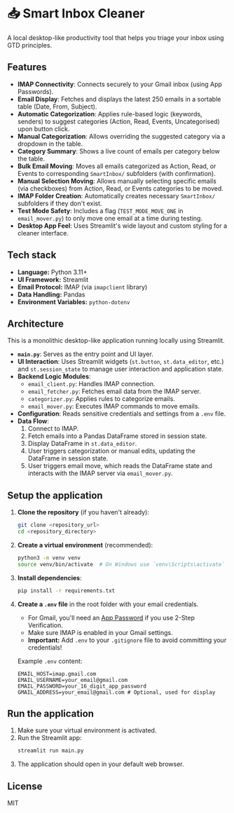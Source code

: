 # 📥 Smart Inbox Cleaner

A local desktop-like productivity tool that helps you triage your inbox using GTD principles. 

## Features

- **IMAP Connectivity**: Connects securely to your Gmail inbox (using App Passwords).
- **Email Display**: Fetches and displays the latest 250 emails in a sortable table (Date, From, Subject).
- **Automatic Categorization**: Applies rule-based logic (keywords, senders) to suggest categories (Action, Read, Events, Uncategorised) upon button click.
- **Manual Categorization**: Allows overriding the suggested category via a dropdown in the table.
- **Category Summary**: Shows a live count of emails per category below the table.
- **Bulk Email Moving**: Moves all emails categorized as Action, Read, or Events to corresponding `SmartInbox/` subfolders (with confirmation).
- **Manual Selection Moving**: Allows manually selecting specific emails (via checkboxes) from Action, Read, or Events categories to be moved.
- **IMAP Folder Creation**: Automatically creates necessary `SmartInbox/` subfolders if they don't exist.
- **Test Mode Safety**: Includes a flag (`TEST_MODE_MOVE_ONE` in `email_mover.py`) to only move one email at a time during testing.
- **Desktop App Feel**: Uses Streamlit's wide layout and custom styling for a cleaner interface.

## Tech stack

- **Language:** Python 3.11+
- **UI Framework:** Streamlit
- **Email Protocol:** IMAP (via `imapclient` library)
- **Data Handling:** Pandas
- **Environment Variables:** `python-dotenv`

## Architecture

This is a monolithic desktop-like application running locally using Streamlit.

- **`main.py`**: Serves as the entry point and UI layer.
- **UI Interaction**: Uses Streamlit widgets (`st.button`, `st.data_editor`, etc.) and `st.session_state` to manage user interaction and application state.
- **Backend Logic Modules**:
    - `email_client.py`: Handles IMAP connection.
    - `email_fetcher.py`: Fetches email data from the IMAP server.
    - `categorizer.py`: Applies rules to categorize emails.
    - `email_mover.py`: Executes IMAP commands to move emails.
- **Configuration**: Reads sensitive credentials and settings from a `.env` file.
- **Data Flow**: 
    1. Connect to IMAP.
    2. Fetch emails into a Pandas DataFrame stored in session state.
    3. Display DataFrame in `st.data_editor`.
    4. User triggers categorization or manual edits, updating the DataFrame in session state.
    5. User triggers email move, which reads the DataFrame state and interacts with the IMAP server via `email_mover.py`.

## Setup the application

1.  **Clone the repository** (if you haven't already):
    ```bash
    git clone <repository_url>
    cd <repository_directory>
    ```

2.  **Create a virtual environment** (recommended):
    ```bash
    python3 -m venv venv
    source venv/bin/activate  # On Windows use `venv\Scripts\activate`
    ```

3.  **Install dependencies**:
    ```bash
    pip install -r requirements.txt
    ```

4.  **Create a `.env` file** in the root folder with your email credentials. 
    *   For Gmail, you'll need an [App Password](https://support.google.com/accounts/answer/185833?hl=en) if you use 2-Step Verification.
    *   Make sure IMAP is enabled in your Gmail settings.
    *   **Important:** Add `.env` to your `.gitignore` file to avoid committing your credentials!

    Example `.env` content:
    ```plaintext
    EMAIL_HOST=imap.gmail.com
    EMAIL_USERNAME=your_email@gmail.com
    EMAIL_PASSWORD=your_16_digit_app_password
    GMAIL_ADDRESS=your_email@gmail.com # Optional, used for display
    ```

## Run the application

1.  Make sure your virtual environment is activated.
2.  Run the Streamlit app:
    ```bash
    streamlit run main.py
    ```
3.  The application should open in your default web browser.

## License
MIT